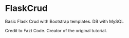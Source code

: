 # FlaskCrud
Basic Flask Crud with Bootstrap templates. DB with MySQL

Credit to Fazt Code. Creator of the original tutorial.
